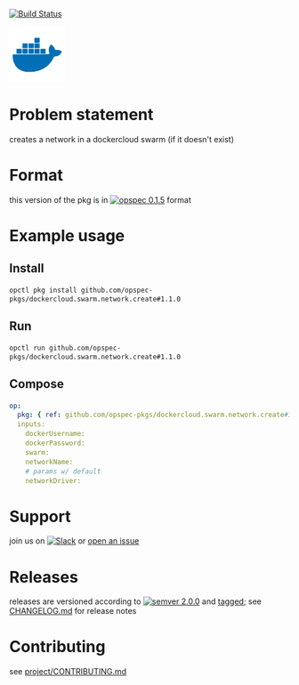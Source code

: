 [![Build Status](https://travis-ci.org/opspec-pkgs/dockercloud.swarm.network.create.svg?branch=master)](https://travis-ci.org/opspec-pkgs/dockercloud.swarm.network.create)

<img src="icon.svg" alt="icon" height="100px">

# Problem statement

creates a network in a dockercloud swarm (if it doesn't exist)

# Format

this version of the pkg is in [![opspec 0.1.5](https://img.shields.io/badge/opspec-0.1.5-brightgreen.svg?colorA=6b6b6b&colorB=fc16be)](https://opspec.io/0.1.5/packages.html) format

# Example usage

## Install

```shell
opctl pkg install github.com/opspec-pkgs/dockercloud.swarm.network.create#1.1.0
```

## Run

```
opctl run github.com/opspec-pkgs/dockercloud.swarm.network.create#1.1.0
```

## Compose

```yaml
op:
  pkg: { ref: github.com/opspec-pkgs/dockercloud.swarm.network.create#1.1.0 }
  inputs:
    dockerUsername:
    dockerPassword:
    swarm:
    networkName:
    # params w/ default
    networkDriver:
```

# Support

join us on
[![Slack](https://opspec-slackin.herokuapp.com/badge.svg)](https://opspec-slackin.herokuapp.com/)
or
[open an issue](https://github.com/opspec-pkgs/dockercloud.swarm.network.create/issues)

# Releases

releases are versioned according to
[![semver 2.0.0](https://img.shields.io/badge/semver-2.0.0-brightgreen.svg)](http://semver.org/spec/v2.0.0.html)
and [tagged](https://git-scm.com/book/en/v2/Git-Basics-Tagging); see
[CHANGELOG.md](CHANGELOG.md) for release notes

# Contributing

see
[project/CONTRIBUTING.md](https://github.com/opspec-pkgs/project/blob/master/CONTRIBUTING.md)
